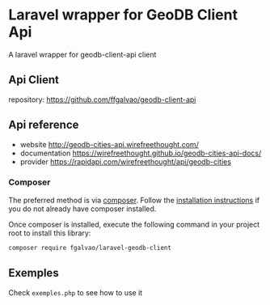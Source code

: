 # Laravel wrapper for GeoDB Client Api
A laravel wrapper for geodb-client-api client 

Api Client
-
repository: https://github.com/ffgalvao/geodb-client-api


Api reference  
- 
 
- website http://geodb-cities-api.wirefreethought.com/
- documentation https://wirefreethought.github.io/geodb-cities-api-docs/ 
- provider https://rapidapi.com/wirefreethought/api/geodb-cities 

### Composer

The preferred method is via [composer](https://getcomposer.org). Follow the
[installation instructions](https://getcomposer.org/doc/00-intro.md) if you do not already have
composer installed.

Once composer is installed, execute the following command in your project root to install this library:

```sh
composer require fgalvao/laravel-geodb-client
```


 

Exemples
-
Check `exemples.php` to see how to use it